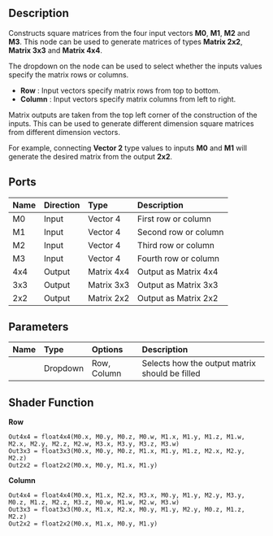 ## Description

Constructs square matrices from the four input vectors **M0**, **M1**, **M2** and **M3**. This node can be used to generate matrices of types **Matrix 2x2**, **Matrix 3x3** and **Matrix 4x4**. 

The dropdown on the node can be used to select whether the inputs values specify the matrix rows or columns.

* **Row** : Input vectors specify matrix rows from top to bottom.
* **Column** : Input vectors specify matrix columns from left to right.

Matrix outputs are taken from the top left corner of the construction of the inputs. This can be used to generate different dimension square matrices from different dimension vectors.

For example, connecting **Vector 2** type values to inputs **M0** and **M1** will generate the desired matrix from the output **2x2**.

## Ports

| Name        | Direction           | Type  | Description |
|:------------ |:-------------|:-----|:---|
| M0      | Input | Vector 4 | First row or column |
| M1      | Input | Vector 4 | Second row or column |
| M2      | Input | Vector 4 | Third row or column |
| M3      | Input | Vector 4 | Fourth row or column |
| 4x4 | Output      |    Matrix 4x4 | Output as Matrix 4x4 |
| 3x3 | Output      |    Matrix 3x3 | Output as Matrix 3x3 |
| 2x2 | Output      |    Matrix 2x2 | Output as Matrix 2x2 |

## Parameters

| Name        | Type           | Options  | Description |
|:------------ |:-------------|:-----|:---|
|      | Dropdown | Row, Column | Selects how the output matrix should be filled |

## Shader Function

**Row**

```
Out4x4 = float4x4(M0.x, M0.y, M0.z, M0.w, M1.x, M1.y, M1.z, M1.w, M2.x, M2.y, M2.z, M2.w, M3.x, M3.y, M3.z, M3.w)
Out3x3 = float3x3(M0.x, M0.y, M0.z, M1.x, M1.y, M1.z, M2.x, M2.y, M2.z)
Out2x2 = float2x2(M0.x, M0.y, M1.x, M1.y)
```

**Column**

```
Out4x4 = float4x4(M0.x, M1.x, M2.x, M3.x, M0.y, M1.y, M2.y, M3.y, M0.z, M1.z, M2.z, M3.z, M0.w, M1.w, M2.w, M3.w)
Out3x3 = float3x3(M0.x, M1.x, M2.x, M0.y, M1.y, M2.y, M0.z, M1.z, M2.z)
Out2x2 = float2x2(M0.x, M1.x, M0.y, M1.y)
```